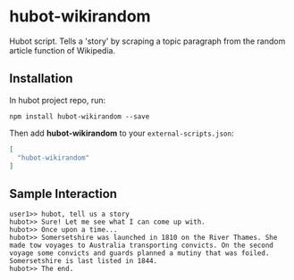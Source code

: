 # hubot-wikirandom

Hubot script.  Tells a 'story' by scraping a topic paragraph from the random article function of Wikipedia.

## Installation

In hubot project repo, run:

`npm install hubot-wikirandom --save`

Then add **hubot-wikirandom** to your `external-scripts.json`:

```json
[
  "hubot-wikirandom"
]
```

## Sample Interaction

```
user1>> hubot, tell us a story
hubot>> Sure! Let me see what I can come up with.
hubot>> Once upon a time...
hubot>> Somersetshire was launched in 1810 on the River Thames. She made tow voyages to Australia transporting convicts. On the second voyage some convicts and guards planned a mutiny that was foiled. Somersetshire is last listed in 1844.
hubot>> The end.
```
